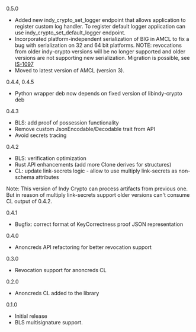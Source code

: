0.5.0
- Added new indy_crypto_set_logger endpoint that allows application to register custom log handler. To register default logger application can use indy_crypto_set_default_logger endpoint.
- Incorporated platform-independent serialization of BIG in AMCL to fix a bug with serialization on 32 and 64 bit platforms. NOTE: revocations from older indy-crypto versions will be no longer supported and older versions are not supporting new serialization. Migration is possible, see [IS-1097](https://jira.hyperledger.org/browse/IS-1097)
- Moved to latest version of AMCL (version 3).

0.4.4, 0.4.5
- Python wrapper deb now depends on fixed version of libindy-crypto deb

0.4.3
- BLS: add proof of possession functionality
- Remove custom JsonEncodable/Decodable trait from API
- Avoid secrets tracing

0.4.2
- BLS: verification optimization
- Rust API enhancements (add more Clone derives for structures)
- CL: update link-secrets logic - allow to use multiply link-secrets as non-schema attributes

Note:
This version of Indy Crypto can process artifacts from previous one.
But in reason of multiply link-secrets support older versions can't consume CL output of 0.4.2.

0.4.1
- Bugfix: correct format of KeyCorrectness proof JSON representation

0.4.0
- Anoncreds API refactoring for better revocation support


0.3.0
- Revocation support for anoncreds CL


0.2.0
- Anoncreds CL added to the library


0.1.0
- Initial release
- BLS multisignature support.
